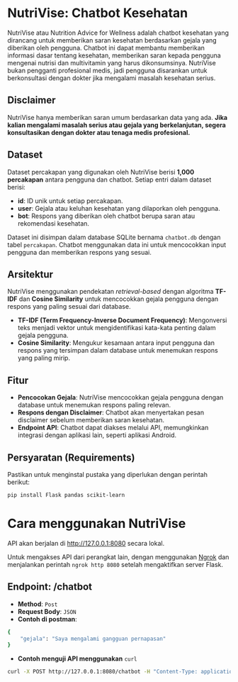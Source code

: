 # NutriVise: Chatbot Kesehatan

NutriVise atau Nutrition Advice for Wellness adalah chatbot kesehatan yang dirancang untuk memberikan saran kesehatan berdasarkan gejala yang diberikan oleh pengguna. Chatbot ini dapat membantu memberikan informasi dasar tentang kesehatan, memberikan saran kepada pengguna mengenai nutrisi dan multivitamin yang harus dikonsumsinya. NutriVise bukan pengganti profesional medis, jadi pengguna disarankan untuk berkonsultasi dengan dokter jika mengalami masalah kesehatan serius.

## Disclaimer
NutriVise hanya memberikan saran umum berdasarkan data yang ada. **Jika kalian mengalami masalah serius atau gejala yang berkelanjutan, segera konsultasikan dengan dokter atau tenaga medis profesional.**

## Dataset
Dataset percakapan yang digunakan oleh NutriVise berisi **1,000 percakapan** antara pengguna dan chatbot. Setiap entri dalam dataset berisi:
- **id**: ID unik untuk setiap percakapan.
- **user**: Gejala atau keluhan kesehatan yang dilaporkan oleh pengguna.
- **bot**: Respons yang diberikan oleh chatbot berupa saran atau rekomendasi kesehatan.

Dataset ini disimpan dalam database SQLite bernama `chatbot.db` dengan tabel `percakapan`. Chatbot menggunakan data ini untuk mencocokkan input pengguna dan memberikan respons yang sesuai.

## Arsitektur
NutriVise menggunakan pendekatan *retrieval-based* dengan algoritma **TF-IDF** dan **Cosine Similarity** untuk mencocokkan gejala pengguna dengan respons yang paling sesuai dari database.

- **TF-IDF (Term Frequency-Inverse Document Frequency)**: Mengonversi teks menjadi vektor untuk mengidentifikasi kata-kata penting dalam gejala pengguna.
- **Cosine Similarity**: Mengukur kesamaan antara input pengguna dan respons yang tersimpan dalam database untuk menemukan respons yang paling mirip.

## Fitur
- **Pencocokan Gejala**: NutriVise mencocokkan gejala pengguna dengan database untuk menemukan respons paling relevan.
- **Respons dengan Disclaimer**: Chatbot akan menyertakan pesan disclaimer sebelum memberikan saran kesehatan.
- **Endpoint API**: Chatbot dapat diakses melalui API, memungkinkan integrasi dengan aplikasi lain, seperti aplikasi Android.

## Persyaratan (Requirements)
Pastikan untuk menginstal pustaka yang diperlukan dengan perintah berikut:

```bash
pip install Flask pandas scikit-learn
```

# Cara menggunakan NutriVise

API akan berjalan di http://127.0.0.1:8080 secara lokal.

Untuk mengakses API dari perangkat lain, dengan menggunakan [Ngrok](https://ngrok.com/download) dan menjalankan perintah ```ngrok http 8080``` setelah mengaktifkan server Flask.

## Endpoint: /chatbot
- **Method**: ```Post```
- **Request Body**: ```JSON```
- **Contoh di postman**:
```bash
{
    "gejala": "Saya mengalami gangguan pernapasan"
}
```
- **Contoh menguji API menggunakan** ```curl```
```bash
curl -X POST http://127.0.0.1:8080/chatbot -H "Content-Type: application/json" -d '{"gejala": "Saya sering merasa lelah dan tidak bertenaga"}'
```

